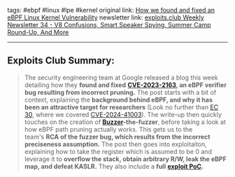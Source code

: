 tags: #ebpf #linux #lpe #kernel
original link: [How we found and fixed an eBPF Linux Kernel Vulnerability](https://bughunters.google.com/blog/6303226026131456/a-deep-dive-into-cve-2023-2163-how-we-found-and-fixed-an-ebpf-linux-kernel-vulnerability?ref=blog.exploits.club)
newsletter link: [exploits.club Weekly Newsletter 34 - V8 Confusions, Smart Speaker Spying, Summer Camp Round-Up, And More](https://blog.exploits.club/exploits-club-weekly-newsletter-34-v8-confusions-smart-speaker-spying-summer-camp-round-up-and-more-2/)

---
## Exploits Club Summary:
> The security engineering team at Google released a blog this week detailing how they **found and fixed** [**CVE-2023-2163**](https://github.com/google/security-research/security/advisories/GHSA-j87x-j6mh-mv8v?ref=blog.exploits.club)**, an eBPF verifier bug resulting from incorrect pruning.** The post starts with a bit of context, explaining the **background behind eBPF, and why it has been an attractive target for researchers** (Look no further than [EC 30](https://blog.exploits.club/exploits-club-weekly-newsletter-30/), where we covered [CVE-2024-41003](https://github.com/google/security-research/security/advisories/GHSA-hfqc-63c7-rj9f?ref=blog.exploits.club#event-251168)). The write-up then quickly touches on the creation of [**Buzzer**](https://security.googleblog.com/2023/05/introducing-new-way-to-buzz-for-ebpf.html?ref=blog.exploits.club)**-the-fuzzer**, before taking a look at how eBPF path pruning actually works. This gets us to the team's **RCA of the fuzzer bug, which results from the incorrect preciseness assumption.** The post then goes into exploitaiton, explaining how to take the register which is assumed to be 0 and leverage it to **overflow the stack, obtain arbitrary R/W, leak the eBPF map, and defeat KASLR.** They also include a **full** [**exploit PoC**](https://github.com/google/security-research/tree/master/pocs/linux/cve-2023-2163?ref=blog.exploits.club)**.**